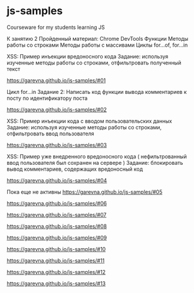 # js-samples

Courseware for my students learning JS

К занятию 2
Пройденный материал:
Chrome DevTools
Функции
Методы работы со строками
Методы работы с массивами
Циклы for...of, for...in

XSS: Пример инъекции вредоносного кода
Задание: используя изученные методы работы со строками,
отфильтровать полученный текст

https://garevna.github.io/js-samples/#01

Цикл for...in
Задание 2: Написать код функции вывода комментариев к посту
по идентификатору поста

https://garevna.github.io/js-samples/#02

XSS: Пример инъекции кода с вводом пользовательских данных
Задание: используя изученные методы работы со строками,
отфильтровать ввод пользователя

https://garevna.github.io/js-samples/#03

XSS: Пример уже внедренного вредоносного кода
( нефильтрованный ввод пользователя был сохранен на сервере )
Задание: блокировать вывод комментариев,
содержащих вредоносный код

https://garevna.github.io/js-samples/#04


Пока еще не активны
https://garevna.github.io/js-samples/#05

https://garevna.github.io/js-samples/#06

https://garevna.github.io/js-samples/#07

https://garevna.github.io/js-samples/#08

https://garevna.github.io/js-samples/#09

https://garevna.github.io/js-samples/#10

https://garevna.github.io/js-samples/#11

https://garevna.github.io/js-samples/#12

https://garevna.github.io/js-samples/#13

